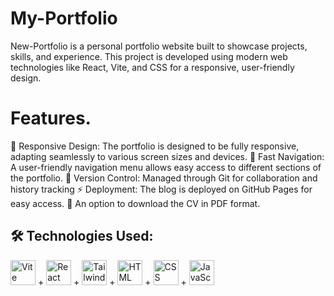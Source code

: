 # My-Portfolio
New-Portfolio is a personal portfolio website built to showcase projects, skills, and experience. This project is developed using modern web technologies like React, Vite, and CSS for a responsive, user-friendly design.

# Features.
📱 Responsive Design: The portfolio is designed to be fully responsive, adapting seamlessly to various screen sizes and devices.
🚀 Fast Navigation: A user-friendly navigation menu allows easy access to different sections of the portfolio.
🚧 Version Control: Managed through Git for collaboration and history tracking
⚡ Deployment: The blog is deployed on GitHub Pages for easy access.
📄 An option to download the CV in PDF format. 

## 🛠 Technologies Used:
<img src="https://cdn.jsdelivr.net/gh/devicons/devicon/icons/vitejs/vitejs-original.svg" alt="Vite" width="40" height="40"/> + <img src="https://cdn.jsdelivr.net/gh/devicons/devicon/icons/react/react-original.svg" alt="React" width="40" height="40"/> + <img src="https://cdn.jsdelivr.net/gh/devicons/devicon/icons/tailwindcss/tailwindcss-original.svg" alt="Tailwind CSS" width="40" height="40"/> + <img src="https://cdn.jsdelivr.net/gh/devicons/devicon/icons/html5/html5-original.svg" alt="HTML" width="40" height="40"/> + <img src="https://cdn.jsdelivr.net/gh/devicons/devicon/icons/css3/css3-original.svg" alt="CSS" width="40" height="40"/> + <img src="https://cdn.jsdelivr.net/gh/devicons/devicon/icons/javascript/javascript-original.svg" alt="JavaScript" width="40" height="40"/>
